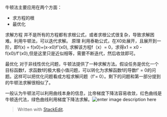 牛顿法主要应用在两个方面：
- 求方程的根
- 最优化

求解方程
并不是所有的方程都有求根公式，或者求根公式很复杂，导致求解困难。利用牛顿法，可以迭代求解。
原理
利用泰勒公式，在X0处展开，且展开到一阶，即f(x) = f(x0)+(x-x0)f'(x0),
求解该方程f（x）= 0，求得x1 = x0 - f(x0)/f'(x0),但是这里只是近似相等，需要不断迭代，然后收敛即可。

最优化
对于非线性优化问题，牛顿法提供了一种求解方法。假设任务是优化一个目标函数f，求函数f的极大极小值问题，可以转化为求解函数f的导数f' = 0的问题。这样可以把优化问题看成方程求解问题（f'= 0）。剩下的问题和第一部分提到的牛顿法求解很相似了。

一般认为牛顿法可以利用曲线本身的信息，比帝梯度下降法容易收敛，红色曲线是牛顿迭代法，绿色曲线利用梯度下降法求解。![enter image description here](http://ww1.sinaimg.cn/mw690/697b070fjw1dvpdvu65zij.jpg)
> Written with [StackEdit](https://stackedit.io/).
<!--stackedit_data:
eyJoaXN0b3J5IjpbNjMzMzY4ODgzXX0=
-->